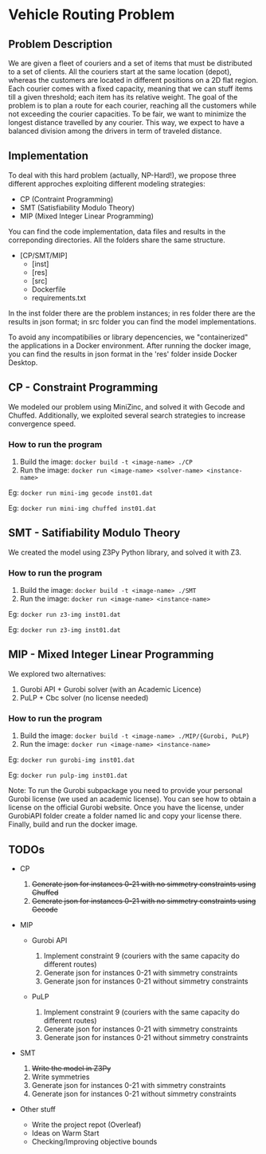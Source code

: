 # Vehicle Routing Problem

## Problem Description
We are given a fleet of couriers and a set of items that must be distributed to a set of clients. All the couriers start at the same location (depot), whereas the customers are located in different positions on a 2D flat region. Each courier comes with a fixed capacity, meaning that we can stuff items till a given threshold; each item has its relative weight.
The goal of the problem is to plan a route for each courier, reaching all the customers while not exceeding the courier capacities. To be fair, we want to minimize the longest distance travelled by any courier. This way, we expect to have a balanced division among the drivers in term of traveled distance.

## Implementation
To deal with this hard problem (actually, NP-Hard!), we propose three different approches exploiting different modeling strategies:

- CP (Contraint Programming)
- SMT (Satisfiability Modulo Theory)
- MIP (Mixed Integer Linear Programming)

You can find the code implementation, data files and results in the correponding directories. All the folders share the same structure.

- [CP/SMT/MIP]
	* [inst]
	* [res]
	* [src]
	* Dockerfile
	* requirements.txt

In the inst folder there are the problem instances; in res folder there are the results in json format; in src folder you can find the model implementations. 

To avoid any incompatibilies or library depencencies, we "containerized" the applications in a Docker environment. After running the docker image, you can find the results in json format in the 'res' folder inside Docker Desktop.

## CP - Constraint Programming
We modeled our problem using MiniZinc, and solved it with Gecode and Chuffed. Additionally, we exploited several search strategies to increase convergence speed.

### How to run the program
1. Build the image: `docker build -t <image-name> ./CP`
2. Run the image: `docker run <image-name> <solver-name> <instance-name>`

Eg: `docker run mini-img gecode inst01.dat`

Eg: `docker run mini-img chuffed inst01.dat`

## SMT - Satifiability Modulo Theory
We created the model using Z3Py Python library, and solved it with Z3.

### How to run the program
1. Build the image: `docker build -t <image-name> ./SMT`
2. Run the image: `docker run <image-name> <instance-name>`

Eg: `docker run z3-img inst01.dat`

Eg: `docker run z3-img inst01.dat`

## MIP - Mixed Integer Linear Programming
We explored two alternatives:
1. Gurobi API + Gurobi solver (with an Academic Licence)
2. PuLP + Cbc solver (no license needed)

### How to run the program
1. Build the image: `docker build -t <image-name> ./MIP/{Gurobi, PuLP}`
2. Run the image: `docker run <image-name> <instance-name>`

Eg: `docker run gurobi-img inst01.dat`

Eg: `docker run pulp-img inst01.dat`

Note: To run the Gurobi subpackage you need to provide your personal Gurobi license (we used an academic license). You can see how to obtain a license on the official Gurobi website. Once you have the license, under GurobiAPI folder create a folder named lic and copy your license there. Finally, build and run the docker image.

## TODOs

- CP
	1. ~~Generate json for instances 0-21 with no simmetry constraints using Chuffed~~
	2. ~~Generate json for instances 0-21 with no simmetry constraints using Gecode~~

- MIP
	* Gurobi API
		1. Implement constraint 9 (couriers with the same capacity do different routes)
		2. Generate json for instances 0-21 with simmetry constraints
		3. Generate json for instances 0-21 without simmetry constraints

	* PuLP
		1. Implement constraint 9 (couriers with the same capacity do different routes)
		2. Generate json for instances 0-21 with simmetry constraints
		3. Generate json for instances 0-21 without simmetry constraints

- SMT
	1. ~~Write the model in Z3Py~~
	2. Write symmetries
	3. Generate json for instances 0-21 with simmetry constraints
	4. Generate json for instances 0-21 without simmetry constraints

- Other stuff
	* Write the project repot (Overleaf)
	* Ideas on Warm Start
	* Checking/Improving objective bounds

